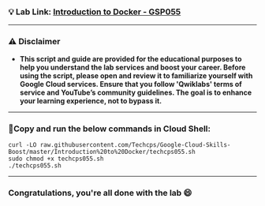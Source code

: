
### 💡 Lab Link: [Introduction to Docker - GSP055](https://www.cloudskillsboost.google/focuses/1029?parent=catalog)


---

### ⚠️ Disclaimer
- **This script and guide are provided for  the educational purposes to help you understand the lab services and boost your career. Before using the script, please open and review it to familiarize yourself with Google Cloud services. Ensure that you follow 'Qwiklabs' terms of service and YouTube’s community guidelines. The goal is to enhance your learning experience, not to bypass it.**

---

### 🚨Copy and run the below commands in Cloud Shell:


```
curl -LO raw.githubusercontent.com/Techcps/Google-Cloud-Skills-Boost/master/Introduction%20to%20Docker/techcps055.sh
sudo chmod +x techcps055.sh
./techcps055.sh
```
---

### Congratulations, you're all done with the lab 😄
